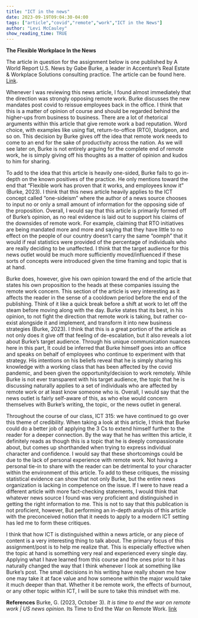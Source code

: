 ```yaml
---
title: "ICT in the news"
date: 2023-09-19T09:04:30-04:00
tags: ["article","covid","remote","work","ICT in the News"]
author: "Levi McCauley"
show_reading_time: TRUE
---
```

**The Flexible Workplace In the News**

The article in question for the assignment below is one published by A World Report U.S. News by Gabe Burke, a leader in Accenture’s Real Estate & Workplace Solutions consulting practice. The article can be found here. [Link](https://www.usnews.com/opinion/articles/2023-10-03/it-is-time-to-end-the-war-on-remote-work).

Whenever I was reviewing this news article, I found almost immediately that the direction was strongly opposing remote work. Burke discusses the new mandates post covid to reissue employees back in the office. I think that this is a matter of opinion of course and should be regarded behind the higher-ups from business to business. There are a lot of rhetorical arguments within this article that give remote work a bad reputation. Word choice, with examples like using flat, return-to-office (RTO), bludgeon, and so on. This decision by Burke gives off the idea that remote work needs to come to an end for the sake of productivity across the nation. As we will see later on, Burke is not entirely arguing for the complete end of remote work, he is simply giving off his thoughts as a matter of opinion and kudos to him for sharing.

To add to the idea that this article is heavily one-sided, Burke fails to go in-depth on the known positives of the practice. He only mentions toward the end that “Flexible work has proven that it works, and employees know it” (Burke, 2023). I think that this news article heavily applies to the ICT concept called “one-sideism” where the author of a news source chooses to input no or only a small amount of information for the opposing side of the proposition. Overall, I would say that this article is primarily formed off of Burke’s opinion, as no real evidence is laid out to support his claims of the downsides of remote work. For example, claiming that RTO initiatives are being mandated more and more and saying that they have little to no effect on the people of our country doesn’t carry the same “oomph” that it would if real statistics were provided of the percentage of individuals who are really deciding to be unaffected. I think that the target audience for this news outlet would be much more sufficiently moved/influenced if these sorts of concepts were introduced given the time framing and topic that is at hand.   

Burke does, however, give his own opinion toward the end of the article that states his own proposition to the heads at these companies issuing the remote work concern. This section of the article is very interesting as it affects the reader in the sense of a cooldown period before the end of the publishing. Think of it like a quick break before a shift at work to let off the steam before moving along with the day. Burke states that its best, in his opinion, to not fight the direction that remote work is taking, but rather co-exist alongside it and implement, and transform it into new business strategies (Burke, 2023). I think that this is a great portion of the article as not only does it give off that feeling of de-escalation, but it also reveals a lot about Burke’s target audience. Through his unique communication nuances here in this part, It could be inferred that Burke himself goes into an office and speaks on behalf of employees who continue to experiment with that strategy. His intentions on his beliefs reveal that he is simply sharing his knowledge with a working class that has been affected by the covid pandemic, and been given the opportunity/decision to work remotely. While Burke is not ever transparent with his target audience, the topic that he is discussing naturally applies to a set of individuals who are affected by remote work or at least know someone who is. Overall, I would say that the news outlet is fairly self-aware of this, as who else would concern themselves with Burke’s writing, the topic, or the news outlet in general.

Throughout the course of our class, ICT 315: we have continued to go over this theme of credibility. When taking a look at this article, I think that Burke could do a better job of applying the 3 Cs to extend himself further to the reader for a deeper connection. By the way that he has written this article, it definitely reads as though this is a topic that he is deeply compassionate about, but comes up shorthanded when trying to express individual character and confidence. I would say that these shortcomings could be due to the lack of personal experience with remote work. Not having a personal tie-in to share with the reader can be detrimental to your character within the environment of this article. To add to these critiques, the missing statistical evidence can show that not only Burke, but the entire news organization is lacking in competence on the issue. If I were to have read a different article with more fact-checking statements, I would think that whatever news source I found was very proficient and distinguished in getting the right information to me. This is not to say that this publication is not proficient, however, But performing an in-depth analysis of this article with the preconceived notion that it needs to apply to a modern ICT setting has led me to form these critiques.

I think that how ICT is distinguished within a news article, or any piece of content is a very interesting thing to talk about. The primary focus of this assignment/post is to help me realize that. This is especially effective when the topic at hand is something very real and experienced every single day. Applying what I have learned from this course and the ones prior to it has naturally changed the way that I think whenever I look at something like Burke’s post. The small decisions in his writing have really shown me how one may take it at face value and how someone within the major would take it much deeper than that. Whether it be remote work, the effects of burnout, or any other topic within ICT, I will be sure to take this mindset with me.

**References**
Burke, G. (2023, October 3). *It is time to end the war on remote work | US news opinion.* Its Time to End the War on Remote Work. [link](https://www.usnews.com/opinion/articles/2023-10-03/it-is-time-to-end-the-war-on-remote-work) 

